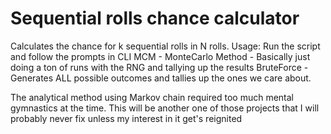 # Sequential rolls chance calculator
 Calculates the chance for k sequential rolls in N rolls. 
 Usage: Run the script and follow the prompts in CLI
  MCM - MonteCarlo Method - Basically just doing a ton of runs with the RNG and tallying up the results
  BruteForce - Generates ALL possible outcomes and tallies up the ones we care about.
  
The analytical method using Markov chain required too much mental gymnastics at the time.
This will be another one of those projects that I will probably never fix unless my interest in it get's reignited

